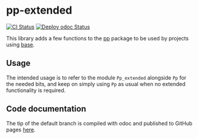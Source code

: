 # pp-extended

[![CI Status](https://github.com/mbarbin/pp-extended/workflows/ci/badge.svg)](https://github.com/mbarbin/pp-extended/actions/workflows/ci.yml)
[![Deploy odoc Status](https://github.com/mbarbin/pp-extended/workflows/deploy-odoc/badge.svg)](https://github.com/mbarbin/pp-extended/actions/workflows/deploy-odoc.yml)

This library adds a few functions to the
[pp](https://opam.ocaml.org/packages/pp/) package to be used by projects
using [base](https://opam.ocaml.org/packages/base/).

## Usage

The intended usage is to refer to the module `Pp_extended` alongside `Pp`
for the needed bits, and keep on simply using `Pp` as usual when no extended
functionality is required.

## Code documentation

The tip of the default branch is compiled with odoc and published to
GitHub pages [here](https://mbarbin.github.io/pp-extended/).
